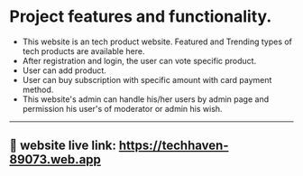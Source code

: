 
# Project features and functionality.

- This website is an tech product website. Featured and Trending types of tech products are available here.
- After registration and login, the user can vote specific product.
- User can add product.
- User can buy subscription with specific amount with card payment method.
- This website's admin can handle his/her users by admin page and permission his user's of moderator or admin his wish.


---

## 🔗 website live link: https://techhaven-89073.web.app




